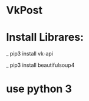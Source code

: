 # VkPost

# Install Librares:

_ pip3 install vk-api

_ pip3 install beautifulsoup4

# use python 3

